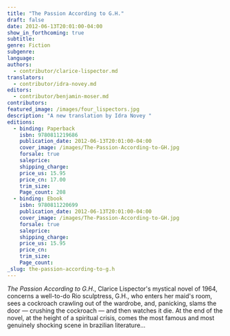 ```yaml
---
title: "The Passion According to G.H."
draft: false
date: 2012-06-13T20:01:00-04:00
show_in_forthcoming: true
subtitle:
genre: Fiction
subgenre:
language:
authors:
  - contributor/clarice-lispector.md
translators:
  - contributor/idra-novey.md
editors:
  - contributor/benjamin-moser.md
contributors:
featured_image: /images/four_lispectors.jpg
description: "A new translation by Idra Novey "
editions:
  - binding: Paperback
    isbn: 9780811219686
    publication_date: 2012-06-13T20:01:00-04:00
    cover_image: /images/The-Passion-According-to-GH.jpg
    forsale: true
    saleprice:
    shipping_charge:
    price_us: 15.95
    price_cn: 17.00
    trim_size:
    Page_count: 208
  - binding: Ebook
    isbn: 9780811220699
    publication_date: 2012-06-13T20:01:00-04:00
    cover_image: /images/The-Passion-According-to-GH.jpg
    forsale: true
    saleprice:
    shipping_charge:
    price_us: 15.95
    price_cn:
    trim_size:
    Page_count:
_slug: the-passion-according-to-g.h
---
```


_The_ _Passion According to G.H_., Clarice Lispector's mystical novel of 1964, concerns a well-to-do Rio sculptress, G.H., who enters her maid's room, sees a cockroach crawling out of the wardrobe, and, panicking, slams the door — crushing the cockroach — and then watches it die. At the end of the novel, at the height of a spiritual crisis, comes the most famous and most genuinely shocking scene in brazilian literature…

